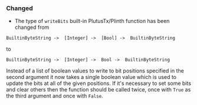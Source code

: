 ### Changed

- The type of `writeBits` built-in PlutusTx/Plinth function has been changed from

```
BuiltinByteString ->  [Integer] ->  [Bool] ->  BuiltinByteString
```

to

```
BuiltinByteString ->  [Integer] ->  Bool ->  BuiltinByteString
```

Instead of a list of boolean values to write to bit positions specified in the
second argument it now takes a single boolean value which is used to update the
bits at all of the given positions.  If it's necessary to set some bits and
clear others then the function should be called twice, once with `True` as the
third argument and once with `False`.

